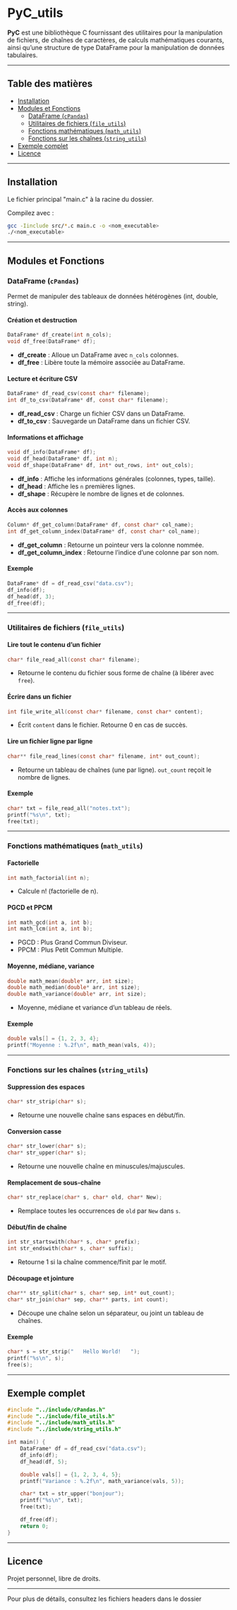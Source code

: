 # PyC_utils

**PyC** est une bibliothèque C fournissant des utilitaires pour la manipulation de fichiers, de chaînes de caractères, de calculs mathématiques courants, ainsi qu’une structure de type DataFrame pour la manipulation de données tabulaires.

---

## Table des matières

- [Installation](#installation)
- [Modules et Fonctions](#modules-et-fonctions)
  - [DataFrame (`cPandas`)](#dataframe-cpandas)
  - [Utilitaires de fichiers (`file_utils`)](#utilitaires-de-fichiers-file_utils)
  - [Fonctions mathématiques (`math_utils`)](#fonctions-mathématiques-math_utils)
  - [Fonctions sur les chaînes (`string_utils`)](#fonctions-sur-les-chaînes-string_utils)
- [Exemple complet](#exemple-complet)
- [Licence](#licence)

---

## Installation

Le fichier principal "main.c" à la racine du dossier.

Compilez avec :

```sh
gcc -Iinclude src/*.c main.c -o <nom_executable>
./<nom_executable>
```

---

## Modules et Fonctions

### DataFrame (`cPandas`)

Permet de manipuler des tableaux de données hétérogènes (int, double, string).

#### Création et destruction

```c
DataFrame* df_create(int n_cols);
void df_free(DataFrame* df);
```

- **df_create** : Alloue un DataFrame avec `n_cols` colonnes.
- **df_free** : Libère toute la mémoire associée au DataFrame.

#### Lecture et écriture CSV

```c
DataFrame* df_read_csv(const char* filename);
int df_to_csv(DataFrame* df, const char* filename);
```

- **df_read_csv** : Charge un fichier CSV dans un DataFrame.
- **df_to_csv** : Sauvegarde un DataFrame dans un fichier CSV.

#### Informations et affichage

```c
void df_info(DataFrame* df);
void df_head(DataFrame* df, int n);
void df_shape(DataFrame* df, int* out_rows, int* out_cols);
```

- **df_info** : Affiche les informations générales (colonnes, types, taille).
- **df_head** : Affiche les `n` premières lignes.
- **df_shape** : Récupère le nombre de lignes et de colonnes.

#### Accès aux colonnes

```c
Column* df_get_column(DataFrame* df, const char* col_name);
int df_get_column_index(DataFrame* df, const char* col_name);
```

- **df_get_column** : Retourne un pointeur vers la colonne nommée.
- **df_get_column_index** : Retourne l’indice d’une colonne par son nom.

#### Exemple

```c
DataFrame* df = df_read_csv("data.csv");
df_info(df);
df_head(df, 3);
df_free(df);
```

---

### Utilitaires de fichiers (`file_utils`)

#### Lire tout le contenu d’un fichier

```c
char* file_read_all(const char* filename);
```

- Retourne le contenu du fichier sous forme de chaîne (à libérer avec `free`).

#### Écrire dans un fichier

```c
int file_write_all(const char* filename, const char* content);
```

- Écrit `content` dans le fichier. Retourne 0 en cas de succès.

#### Lire un fichier ligne par ligne

```c
char** file_read_lines(const char* filename, int* out_count);
```

- Retourne un tableau de chaînes (une par ligne). `out_count` reçoit le nombre de lignes.

#### Exemple

```c
char* txt = file_read_all("notes.txt");
printf("%s\n", txt);
free(txt);
```

---

### Fonctions mathématiques (`math_utils`)

#### Factorielle

```c
int math_factorial(int n);
```

- Calcule n! (factorielle de n).

#### PGCD et PPCM

```c
int math_gcd(int a, int b);
int math_lcm(int a, int b);
```

- PGCD : Plus Grand Commun Diviseur.
- PPCM : Plus Petit Commun Multiple.

#### Moyenne, médiane, variance

```c
double math_mean(double* arr, int size);
double math_median(double* arr, int size);
double math_variance(double* arr, int size);
```

- Moyenne, médiane et variance d’un tableau de réels.

#### Exemple

```c
double vals[] = {1, 2, 3, 4};
printf("Moyenne : %.2f\n", math_mean(vals, 4));
```

---

### Fonctions sur les chaînes (`string_utils`)

#### Suppression des espaces

```c
char* str_strip(char* s);
```

- Retourne une nouvelle chaîne sans espaces en début/fin.

#### Conversion casse

```c
char* str_lower(char* s);
char* str_upper(char* s);
```

- Retourne une nouvelle chaîne en minuscules/majuscules.

#### Remplacement de sous-chaîne

```c
char* str_replace(char* s, char* old, char* New);
```

- Remplace toutes les occurrences de `old` par `New` dans `s`.

#### Début/fin de chaîne

```c
int str_startswith(char* s, char* prefix);
int str_endswith(char* s, char* suffix);
```

- Retourne 1 si la chaîne commence/finit par le motif.

#### Découpage et jointure

```c
char** str_split(char* s, char* sep, int* out_count);
char* str_join(char* sep, char** parts, int count);
```

- Découpe une chaîne selon un séparateur, ou joint un tableau de chaînes.

#### Exemple

```c
char* s = str_strip("   Hello World!   ");
printf("%s\n", s);
free(s);
```

---

## Exemple complet

```c
#include "../include/cPandas.h"
#include "../include/file_utils.h"
#include "../include/math_utils.h"
#include "../include/string_utils.h"

int main() {
    DataFrame* df = df_read_csv("data.csv");
    df_info(df);
    df_head(df, 5);

    double vals[] = {1, 2, 3, 4, 5};
    printf("Variance : %.2f\n", math_variance(vals, 5));

    char* txt = str_upper("bonjour");
    printf("%s\n", txt);
    free(txt);

    df_free(df);
    return 0;
}
```

---

## Licence

Projet personnel, libre de droits.

---

Pour plus de détails, consultez les fichiers headers dans le dossier
